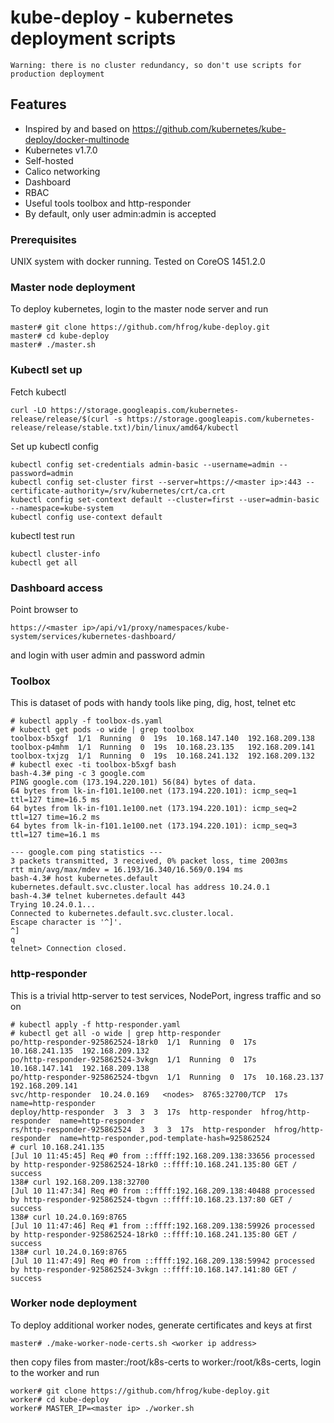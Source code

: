 # kube-deploy - kubernetes deployment scripts

```Warning: there is no cluster redundancy, so don't use scripts for production deployment```

## Features

* Inspired by and based on <https://github.com/kubernetes/kube-deploy/docker-multinode>
* Kubernetes v1.7.0
* Self-hosted
* Calico networking
* Dashboard
* RBAC
* Useful tools toolbox and http-responder
* By default, only user admin:admin is accepted

### Prerequisites

UNIX system with docker running. Tested on CoreOS 1451.2.0

### Master node deployment

To deploy kubernetes, login to the master node server and run

```
master# git clone https://github.com/hfrog/kube-deploy.git
master# cd kube-deploy
master# ./master.sh
```

### Kubectl set up
Fetch kubectl
```
curl -LO https://storage.googleapis.com/kubernetes-release/release/$(curl -s https://storage.googleapis.com/kubernetes-release/release/stable.txt)/bin/linux/amd64/kubectl
```

Set up kubectl config
```
kubectl config set-credentials admin-basic --username=admin --password=admin
kubectl config set-cluster first --server=https://<master ip>:443 --certificate-authority=/srv/kubernetes/crt/ca.crt
kubectl config set-context default --cluster=first --user=admin-basic --namespace=kube-system
kubectl config use-context default
```

kubectl test run
```
kubectl cluster-info
kubectl get all
```

### Dashboard access
Point browser to
```
https://<master ip>/api/v1/proxy/namespaces/kube-system/services/kubernetes-dashboard/
```
and login with user admin and password admin


### Toolbox

This is dataset of pods with handy tools like ping, dig, host, telnet etc

```
# kubectl apply -f toolbox-ds.yaml
# kubectl get pods -o wide | grep toolbox
toolbox-b5xgf  1/1  Running  0  19s  10.168.147.140  192.168.209.138
toolbox-p4mhm  1/1  Running  0  19s  10.168.23.135   192.168.209.141
toolbox-txjzg  1/1  Running  0  19s  10.168.241.132  192.168.209.132
# kubectl exec -ti toolbox-b5xgf bash
bash-4.3# ping -c 3 google.com
PING google.com (173.194.220.101) 56(84) bytes of data.
64 bytes from lk-in-f101.1e100.net (173.194.220.101): icmp_seq=1 ttl=127 time=16.5 ms
64 bytes from lk-in-f101.1e100.net (173.194.220.101): icmp_seq=2 ttl=127 time=16.2 ms
64 bytes from lk-in-f101.1e100.net (173.194.220.101): icmp_seq=3 ttl=127 time=16.1 ms

--- google.com ping statistics ---
3 packets transmitted, 3 received, 0% packet loss, time 2003ms
rtt min/avg/max/mdev = 16.193/16.340/16.569/0.194 ms
bash-4.3# host kubernetes.default
kubernetes.default.svc.cluster.local has address 10.24.0.1
bash-4.3# telnet kubernetes.default 443
Trying 10.24.0.1...
Connected to kubernetes.default.svc.cluster.local.
Escape character is '^]'.
^]
q
telnet> Connection closed.
```

### http-responder

This is a trivial http-server to test services, NodePort, ingress traffic and so on

```
# kubectl apply -f http-responder.yaml
# kubectl get all -o wide | grep http-responder
po/http-responder-925862524-18rk0  1/1  Running  0  17s  10.168.241.135  192.168.209.132
po/http-responder-925862524-3vkgn  1/1  Running  0  17s  10.168.147.141  192.168.209.138
po/http-responder-925862524-tbgvn  1/1  Running  0  17s  10.168.23.137   192.168.209.141
svc/http-responder  10.24.0.169   <nodes>  8765:32700/TCP  17s  name=http-responder
deploy/http-responder  3  3  3  3  17s  http-responder  hfrog/http-responder  name=http-responder
rs/http-responder-925862524  3  3  3  17s  http-responder  hfrog/http-responder  name=http-responder,pod-template-hash=925862524
# curl 10.168.241.135
[Jul 10 11:45:45] Req #0 from ::ffff:192.168.209.138:33656 processed by http-responder-925862524-18rk0 ::ffff:10.168.241.135:80 GET / success
138# curl 192.168.209.138:32700
[Jul 10 11:47:34] Req #0 from ::ffff:192.168.209.138:40488 processed by http-responder-925862524-tbgvn ::ffff:10.168.23.137:80 GET / success
138# curl 10.24.0.169:8765
[Jul 10 11:47:46] Req #1 from ::ffff:192.168.209.138:59926 processed by http-responder-925862524-18rk0 ::ffff:10.168.241.135:80 GET / success
138# curl 10.24.0.169:8765
[Jul 10 11:47:49] Req #0 from ::ffff:192.168.209.138:59942 processed by http-responder-925862524-3vkgn ::ffff:10.168.147.141:80 GET / success
```

### Worker node deployment

To deploy additional worker nodes, generate certificates and keys at first
```
master# ./make-worker-node-certs.sh <worker ip address>
```
then copy files from master:/root/k8s-certs to worker:/root/k8s-certs, login to the worker and run
```
worker# git clone https://github.com/hfrog/kube-deploy.git
worker# cd kube-deploy
worker# MASTER_IP=<master ip> ./worker.sh
```

